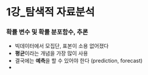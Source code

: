 # 1강_탐색적 자료분석



### 확률 변수 및 확률 분포함수, 추론

- 빅데이터에서 모집단, 표본이 소용 없어졌다
- **평균**이라는 개념을 가장 많이 사용
- 결국에는 **예측**을 할 수 있어야 한다 (prediction, forecast)
- 

